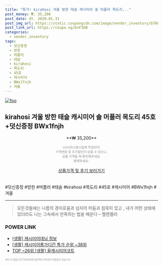 ```yaml
--- 
title: "특가! kirahosi 겨울 방한 태슬 캐시미어 숄 머플러 목도리..." 
post_money: ₩. 35,200 
post_date: dt. 2020.01.31 
post_img_url: https://static.coupangcdn.com/image/vendor_inventory/b708/92fa569023111aef7d4e4d9108b6335a7fd4da66fc6174bfbfa802ffbe99.jpg 
post_link_url: https://coupa.ng/bnF3bB 
categories: 
  - vendor_inventory 
tags: 
  - 덧신증정 
  - 방한 
  - 머플러 
  - 태슬 
  - kirahosi 
  - 목도리 
  - 45호 
  - 캐시미어 
  - BWx1fnjh 
  - 겨울 
--- 
```

[![foo](https://static.coupangcdn.com/image/vendor_inventory/b708/92fa569023111aef7d4e4d9108b6335a7fd4da66fc6174bfbfa802ffbe99.jpg)](https://coupa.ng/bnF3bB) 

## kirahosi 겨울 방한 태슬 캐시미어 숄 머플러 목도리 45호+덧신증정 BWx1fnjh 
<p style="text-align: center;">**₩ 35,200**</p> 
<p style="text-align: center;"><span style="color: #898c8f; font-family: Georgia,Times,serif; font-size: 0.75em;">2020년01월31일에 작성되어, <br>가격변동 및 추가할인이 있을 수 있으니,<br> 상품 가격을 꼭!확인해주세요.<br>행복하세요~</span> 
</p>	 
<div markdown="0" style="text-align: center;"><a href="https://coupa.ng/bnF3bB" class="btn btn--success">상품가격 및 후기 보러가기</a></div> 
<br><br> 
  #덧신증정 #방한 #머플러 #태슬 #kirahosi #목도리 #45호 #캐시미어 #BWx1fnjh #겨울 
<hr> 

> 모든것들에는 나름의 경이로움과 심지어 어둠과 침묵이 있고 , 내가 어떤 상태에 있더라도 나는 그속에서 만족하는 법을 배운다 – 헬렌켈러 


### POWER LINK

* <a href="https://blog.naver.com/santokki14/221770249406" target="_blank"> [생활] 캐시미어데님 정보 </a>
* <a href="https://blog.naver.com/sakai111/221785349543" target="_blank"> [생활] 캐시미어롱가디건 특가 순위 ~38위</a>
* <a href="https://blog.naver.com/fasyy4321/221782380706" target="_blank"> TOP ~26위 [생활] 울캐시미어코트</a>

<span style="color: #898c8f; font-family: Georgia,Times,serif; font-size: 0.55em;">파트너스활동으로 작성자에게 일정액의 커미션이 제공될수 있습니다.</span> 
